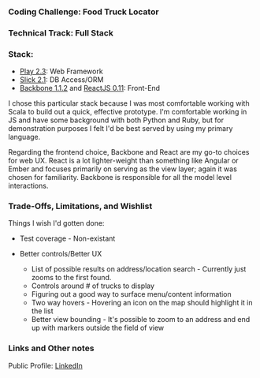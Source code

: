 ### Coding Challenge: Food Truck Locator

### Technical Track: Full Stack

### Stack: 
* [Play 2.3](http://www.playframework.com): Web Framework
* [Slick 2.1](http://slick.typesafe.com/): DB Access/ORM
* [Backbone 1.1.2](http://backbonejs.org/) and [ReactJS 0.11](http://reactjs.org): Front-End

I chose this particular stack because I was most comfortable working with Scala to build out a quick, effective prototype. 
I'm comfortable working in JS and have some background with both Python and Ruby, but for demonstration purposes I felt
I'd be best served by using my primary language. 

Regarding the frontend choice, Backbone and React are my go-to choices for web UX. React is a lot lighter-weight than something
like Angular or Ember and focuses primarily on serving as the view layer; again it was chosen for familiarity. Backbone
is responsible for all the model level interactions.

### Trade-Offs, Limitations, and Wishlist
Things I wish I'd gotten done: 
* Test coverage - Non-existant

* Better controls/Better UX
    * List of possible results on address/location search - Currently just zooms to the first found.
    * Controls around # of trucks to display
    * Figuring out a good way to surface menu/content information
    * Two way hovers - Hovering an icon on the map should highlight it in the list
    * Better view bounding - It's possible to zoom to an address and end up with markers outside the field of view
    
### Links and Other notes
Public Profile: [LinkedIn](http://linkedin.com/in/katevonroeder)
